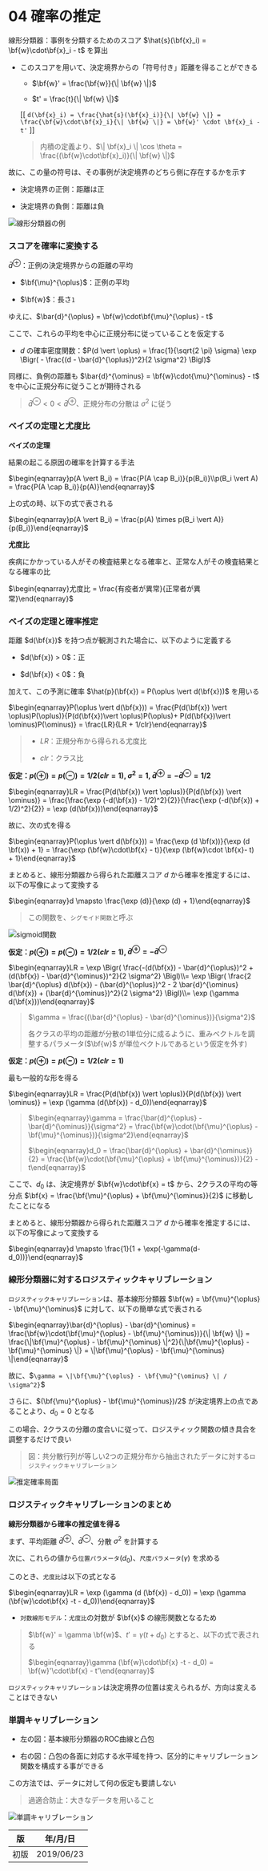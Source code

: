04 確率の推定
===========

線形分類器：事例を分類するためのスコア $`\hat{s}(\bf{x}_i) = \bf{w}\cdot\bf{x}_i - t`$ を算出

* このスコアを用いて、決定境界からの「符号付き」距離を得ることができる

  * $`\bf{w}' = \frac{\bf{w}}{\| \bf{w} \|}`$

  * $`t' = \frac{t}{\| \bf{w} \|}`$

  \[\[ `d(\bf{x}_i) = \frac{\hat{s}(\bf{x}_i)}{\| \bf{w} \|} = \frac{\bf{w}\cdot\bf{x}_i}{\| \bf{w} \|} = \bf{w}' \cdot \bf{x}_i - t'` \]\]

  > 内積の定義より、$`\| \bf{x}_i \| \cos \theta = \frac{(\bf{w}\cdot\bf{x}_i)}{\| \bf{w} \|}`$

故に、この量の符号は、その事例が決定境界のどちら側に存在するかを示す

* 決定境界の正側：距離は正

* 決定境界の負側：距離は負

![線形分類器の例](./images/04_確率の推定/線形分類器の例.png)



### スコアを確率に変換する

$`\bar{d}^{\oplus}`$：正例の決定境界からの距離の平均

* $`\bf{\mu}^{\oplus}`$：正例の平均

* $`\bf{w}`$：長さ`1`

ゆえに、$`\bar{d}^{\oplus} = \bf{w}\cdot\bf{\mu}^{\oplus} - t`$

ここで、これらの平均を中心に正規分布に従っていることを仮定する

* $`d`$ の確率密度関数：$`P(d \vert \oplus) = \frac{1}{\sqrt{2 \pi} \sigma} \exp \Bigr( - \frac{(d - \bar{d}^{\oplus})^2}{2 \sigma^2} \Bigl)`$

同様に、負例の距離も $`\bar{d}^{\ominus} = \bf{w}\cdot{\mu}^{\ominus} - t`$ を中心に正規分布に従うことが期待される

> $`\bar{d}^{\ominus} < 0 < \bar{d}^{\oplus}`$、正規分布の分散は $`\sigma^2`$ に従う



### ベイズの定理と尤度比

**ベイズの定理**

結果の起こる原因の確率を計算する手法

$`\begin{eqnarray}p(A \vert B_i) = \frac{P(A \cap B_i)}{p(B_i)}\\p(B_i \vert A) = \frac{P(A \cap B_i)}{p(A)}\end{eqnarray}`$

上の式の時、以下の式で表される

$`\begin{eqnarray}p(A \vert B_i) = \frac{p(A) \times p(B_i \vert A)}{p(B_i)}\end{eqnarray}`$

**尤度比**

疾病にかかっている人がその検査結果となる確率と、正常な人がその検査結果となる確率の比

$`\begin{eqnarray}尤度比 = \frac{有疫者が異常}{正常者が異常}\end{eqnarray}`$



### ベイズの定理と確率推定

距離 $`d(\bf{x})`$ を持つ点が観測された場合に、以下のように定義する

* $`d(\bf{x}) > 0`$：正

* $`d(\bf{x}) < 0`$：負

加えて、この予測に確率 $`\hat{p}(\bf{x}) = P(\oplus \vert d(\bf{x}))`$ を用いる

$`\begin{eqnarray}P(\oplus \vert d(\bf{x})) = \frac{P(d(\bf{x}) \vert \oplus)P(\oplus)}{P(d(\bf{x})\vert \oplus)P(\oplus)+ P(d(\bf{x})\vert \ominus)P(\ominus)} = \frac{LR}{LR + 1/clr}\end{eqnarray}`$

> * $`LR`$：正規分布から得られる尤度比
>
> * $`clr`$：クラス比

**仮定：$`p(\oplus) = p(\ominus) = 1/2`$($`clr = 1`$), $`\sigma^2 = 1`$, $`\bar{d}^{\oplus} = - \bar{d}^{\ominus} = 1/2`$**

$`\begin{eqnarray}LR = \frac{P(d(\bf{x}) \vert \oplus)}{P(d(\bf{x}) \vert \ominus)} = \frac{\frac{\exp (-d(\bf{x}) - 1/2)^2}{2}}{\frac{\exp (-d(\bf{x}) + 1/2)^2}{2}} = \exp (d(\bf{x}))\end{eqnarray}`$

故に、次の式を得る

$`\begin{eqnarray}P(\oplus \vert d(\bf{x})) = \frac{\exp (d \bf(x))}{\exp (d \bf(x)) + 1} = \frac{\exp (\bf{w}\cdot\bf{x} - t)}{\exp (\bf{w}\cdot \bf{x}- t) + 1}\end{eqnarray}`$

まとめると、線形分類器から得られた距離スコア $`d`$ から確率を推定するには、以下の写像によって変換する

$`\begin{eqnarray}d \mapsto \frac{\exp (d)}{\exp (d) + 1}\end{eqnarray}`$

> この関数を、`シグモイド関数`と呼ぶ

![sigmoid関数](./images/04_確率の推定/sigmoid関数.png)

**仮定：$`p(\oplus) = p(\ominus) = 1/2`$($`clr = 1`$), $`\bar{d}^{\oplus} = - \bar{d}^{\ominus}`$**

$`\begin{eqnarray}LR = \exp \Bigr( \frac{-(d(\bf{x}) - \bar{d}^{\oplus})^2 + (d(\bf{x}) - \bar{d}^{\ominus})^2}{2 \sigma^2} \Bigl)\\= \exp \Bigr( \frac{2 \bar{d}^{\oplus} d(\bf{x}) - (\bar{d}^{\oplus})^2 - 2 \bar{d}^{\ominus} d(\bf{x}) + (\bar{d}^{\ominus})^2}{2 \sigma^2} \Bigl)\\= \exp (\gamma d(\bf{x}))\end{eqnarray}`$

> $`\gamma = \frac{(\bar{d}^{\oplus} - \bar{d}^{\ominus})}{\sigma^2}`$
>
> 各クラスの平均の距離が分散の1単位分に成るように、重みベクトルを調整するパラメータ($`\bf{w}`$ が単位ベクトルであるという仮定を外す)

**仮定：$`p(\oplus) = p(\ominus) = 1/2`$($`clr = 1`$)**

最も一般的な形を得る

$`\begin{eqnarray}LR = \frac{P(d(\bf{x}) \vert \oplus)}{P(d(\bf{x}) \vert \ominus)} = \exp (\gamma (d(\bf{x}) - d_0))\end{eqnarray}`$

> $`\begin{eqnarray}\gamma = \frac{\bar{d}^{\oplus} - \bar{d}^{\ominus}}{\sigma^2} = \frac{\bf{w}\cdot(\bf{\mu}^{\oplus} - \bf{\mu}^{\ominus})}{\sigma^2}\end{eqnarray}`$
>
> $`\begin{eqnarray}d_0 = \frac{\bar{d}^{\oplus} + \bar{d}^{\ominus}}{2} = \frac{\bf{w}\cdot(\bf{\mu}^{\oplus} + \bf{\mu}^{\ominus})}{2} - t\end{eqnarray}`$

ここで、$`d_0`$ は、決定境界が $`\bf{w}\cdot\bf{x} = t`$ から、2クラスの平均の等分点 $`\bf{x} = \frac{\bf{\mu}^{\oplus} + \bf{\mu}^{\ominus}}{2}`$ に移動したことになる

まとめると、線形分類器から得られた距離スコア $`d`$ から確率を推定するには、以下の写像によって変換する

$`\begin{eqnarray}d \mapsto \frac{1}{1 + \exp(-\gamma(d-d_0))}\end{eqnarray}`$



### 線形分類器に対するロジスティックキャリブレーション

`ロジスティックキャリブレーション`は、基本線形分類器 $`\bf{w} = \bf{\mu}^{\oplus} - \bf{\mu}^{\ominus}`$ に対して、以下の簡単な式で表される

$`\begin{eqnarray}\bar{d}^{\oplus} - \bar{d}^{\ominus} = \frac{\bf{w}\cdot(\bf{\mu}^{\oplus} - \bf{\mu}^{\ominus})}{\| \bf{w} \|} = \frac{\|\bf{\mu}^{\oplus} - \bf{\mu}^{\ominus} \|^2}{\|\bf{\mu}^{\oplus} - \bf{\mu}^{\ominus} \|} = \|\bf{\mu}^{\oplus} - \bf{\mu}^{\ominus} \|\end{eqnarray}`$

故に、$`\gamma = \|\bf{\mu}^{\oplus} - \bf{\mu}^{\ominus} \| / \sigma^2}`$

さらに、$`(\bf{\mu}^{\oplus} - \bf{\mu}^{\ominus})/2`$ が決定境界上の点であることより、$`d_0 = 0`$ となる

この場合、2クラスの分離の度合いに従って、ロジスティック関数の傾き具合を調整するだけで良い

> 図：共分散行列が等しい2つの正規分布から抽出されたデータに対する`ロジスティックキャリブレーション`

![推定確率局面](./images/04_確率の推定/推定確率局面.png)



### ロジスティックキャリブレーションのまとめ

**線形分類器から確率の推定値を得る**

まず、平均距離 $`\bar{d}^{\oplus}`$、$`\bar{d}^{\ominus}`$、分散 $`\sigma^2`$ を計算する

次に、これらの値から`位置パラメータ`($`d_0`$)、`尺度パラメータ`($`\gamma`$) を求める

このとき、`尤度比`は以下の式となる

$`\begin{eqnarray}LR = \exp (\gamma (d (\bf{x}) - d_0)) = \exp (\gamma (\bf{w}\cdot\bf{x} -t - d_0))\end{eqnarray}`$

* `対数線形モデル`：`尤度比`の対数が $`\bf{x}`$ の線形関数となるため

> $`\bf{w}' = \gamma \bf{w}`$、$`t' = \gamma(t + d_0)`$ とすると、以下の式で表される
>
> $`\begin{eqnarray}\gamma (\bf{w}\cdot\bf{x} -t - d_0) = \bf{w}'\cdot\bf{x} - t'\end{eqnarray}`$

`ロジスティックキャリブレーション`は決定境界の位置は変えられるが、方向は変えることはできない



### 単調キャリブレーション

* 左の図：基本線形分類器のROC曲線と凸包

* 右の図：凸包の各面に対応する水平域を持つ、区分的にキャリブレーション関数を構成する事ができる

この方法では、データに対して何の仮定も要請しない

> 過適合防止：大きなデータを用いること

![単調キャリブレーション](./images/04_確率の推定/単調キャリブレーション.png)



| 版   | 年/月/日   |
| ---- | ---------- |
| 初版 | 2019/06/23 |
